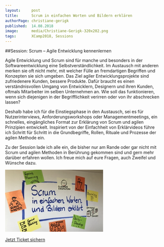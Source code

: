 ```yaml
---
layout:     post
title:      Scrum in einfachen Worten und Bildern erklären
authorPage: christiane-gerigk
published:  14.08.2018
image:      media/Christiane-Gerigk-320x202.png
tags:       XCamp2018, Sessions
---
```


##Session: Scrum – Agile Entwicklung kennenlernen

Agile Entwicklung und Scrum sind für manche und besonders in der Softwareentwicklung eine Selbstverständlichkeit. 
Im Austausch mit anderen merken sie oft nicht mehr, mit welcher Fülle an fremdartigen Begriffen und Konzepten 
sie sich umgeben. Das Ziel agiler Entwicklungsprojekte sind zufriedenere Kunden, bessere Produkte. Dafür braucht es 
einen verständnisvollen Umgang von Entwicklern, Designern und ihren Kunden, oftmals Mitarbeiter im selben Unternehmen 
an. Wie soll das funktionieren, wenn sich diejenigen in der Begrifflichkeit verirren oder von ihr abschrecken lassen?

Deshalb habe ich für die Einstiegsphase in den Austausch, sei es für Nutzerinterviews, Anforderungsworkshops oder 
Managementmeetings, ein schnelles, eingängliches Format zur Erklärung von Scrum und agilen Prinzipien entwickelt. 
Inspiriert von der Einfachheit von Erklärvideos führe ich Schritt für Schritt in die Grundbegriffe, Rollen, Rituale 
und Prozesse der agilen Methode ein.

Zu der Session lade ich alle ein, die bisher nur am Rande oder gar nicht mit Scrum und agilen Methoden in Berührung 
gekommen sind und gern mehr darüber erfahren wollen. Ich freue mich auf eure Fragen, auch Zweifel und Wünsche dazu.

![Scrum in einfachen Worten](/media/Titel-Scrum-in-einfachen-Worten-320x202.jpg)

<a class="button turquoise big" target="_self" href="tickets">Jetzt Ticket sichern</a>
